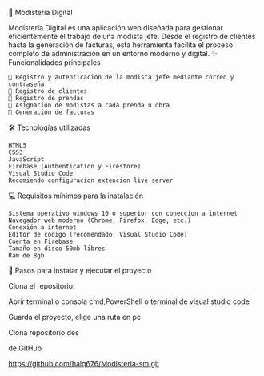 👗 Modistería Digital

Modistería Digital es una aplicación web diseñada para gestionar eficientemente el trabajo de una modista jefe. Desde el registro de clientes hasta la generación de facturas, esta herramienta facilita el proceso completo de administración en un entorno moderno y digital.
✨ Funcionalidades principales

    🔐 Registro y autenticación de la modista jefe mediante correo y contraseña
    👥 Registro de clientes
    👚 Registro de prendas
    🧵 Asignación de modistas a cada prenda u obra
    🧾 Generación de facturas

🛠️ Tecnologías utilizadas

    HTML5
    CSS3
    JavaScript
    Firebase (Authentication y Firestore)
    Visual Studio Code
    Recomiendo configuracion extencion live server

💻 Requisitos mínimos para la instalación

    Sistema operativo windows 10 o superior con coneccion a internet
    Navegador web moderno (Chrome, Firefox, Edge, etc.)
    Conexión a internet
    Editor de código (recomendado: Visual Studio Code)
    Cuenta en Firebase
    Tamaño en disco 50mb libres
    Ram de 8gb

🚀 Pasos para instalar y ejecutar el proyecto

Clona el repositorio:

Abrir terminal o consola cmd,PowerShell o terminal de visual studio code

Guarda el proyecto, elige una ruta en pc

Clona repositorio des

de GitHub

https://github.com/halq676/Modisteria-sm.git

